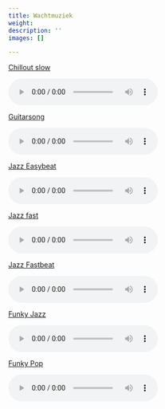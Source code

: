 ```yaml
---
title: Wachtmuziek
weight: 
description: ''
images: []

---
```

<a href="http://www.callvoip.nl/cvtsupport/audio/chillout_slow_243.wav" target="_blank" rel="noopener noreferrer" download="Chillout_slow">Chillout slow </a>

<audio controls="controls"><source src="http://www.callvoip.nl/cvtsupport/audio/chillout_slow_243.wav" type="audio/mpeg"></audio>

<a href="http://www.callvoip.nl/cvtsupport/audio/moh_guitarsong_343.wav" target="_blank" rel="noopener noreferrer" download="Guitar">Guitarsong</a>

<audio controls="controls"><source src="http://www.callvoip.nl/cvtsupport/audio/moh_guitarsong_343.wav" type="audio/mpeg"></audio>

<a href="http://www.callvoip.nl/cvtsupport/audio/moh_jazz_easybeat_217.wav" target="_blank" rel="noopener noreferrer" download="Jazz_easybeat">Jazz Easybeat</a>

<audio controls="controls"><source src="http://www.callvoip.nl/cvtsupport/audio/moh_jazz_easybeat_217.wav" type="audio/mpeg"></audio>

<a href="http://www.callvoip.nl/cvtsupport/audio/moh_jazz_fast_258.wav" target="_blank" rel="noopener noreferrer" download="Jazz_fast">Jazz fast</a>

<audio controls="controls"><source src="http://www.callvoip.nl/cvtsupport/audio/moh_jazz_fast_258.wav" type="audio/mpeg"></audio>

<a href="http://www.callvoip.nl/cvtsupport/audio/moh_jazz_fastbeat_315.wav" target="_blank" rel="noopener noreferrer" download="Jazz_fastbeat">Jazz Fastbeat</a>

<audio controls="controls"><source src="http://www.callvoip.nl/cvtsupport/audio/moh_jazz_fastbeat_315.wav" type="audio/mpeg"></audio>

<a href="http://www.callvoip.nl/cvtsupport/audio/moh_funkyjazz_midtempo_217.wav" target="_blank" rel="noopener noreferrer" download="funky_jazz">Funky Jazz</a>

<audio controls="controls"><source src="http://www.callvoip.nl/cvtsupport/audio/moh_funkyjazz_midtempo_217.wav" type="audio/mpeg"></audio>

<a href="http://www.callvoip.nl/cvtsupport/audio/moh_funkypop_midtempo_154.wav" target="_blank" rel="noopener noreferrer" download="funky_pop">Funky Pop</a>

<audio controls="controls"><source src="http://www.callvoip.nl/cvtsupport/audio/moh_funkypop_midtempo_154.wav" type="audio/mpeg"></audio>